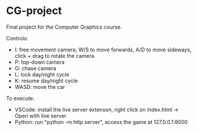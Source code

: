# CG-project
Final project for the Computer Graphics course.

Controls:
- I: free movement camera, W/S to move forwards, A/D to move sideways, click + drag to rotate the camera
- P: top-down camera
- O: chase camera
- L: lock day/night cycle
- K: resume day/night cycle
- WASD: move the car

To execute:
- VSCode: install the live server extenson, right click on index.html -> Open with live server
- Python: run "python -m http.server", access the game at 127.0.0.1:8000